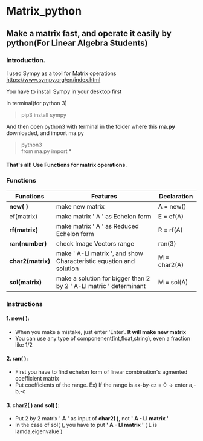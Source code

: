 
Matrix_python
=============
Make a matrix fast, and operate it easily by python(For Linear Algebra Students)
---------
    
### Introduction.
    
I used Sympy as a tool for Matrix operations  
<https://www.sympy.org/en/index.html>
    
You have to install Sympy in your desktop first
    
In terminal(for python 3)    
>pip3 install sympy
    
And then open python3 with terminal in the folder where this **ma.py** downloaded, and import ma.py
    
>python3  
>from ma.py import *
    
#### That's all! Use Functions for matrix operations.
    
### Functions
    
Functions | Features | Declaration 
---|---|---
**new( )**|make new matrix|A = new()
ef(matrix)|make matrix ' A ' as Echelon form|E = ef(A)
**rf(matrix)**|make matrix ' A ' as Reduced Echelon form|R = rf(A)
**ran(number)**|check Image Vectors range|ran(3)
**char2(matrix)**|make ' A-LI matrix ', and show Characteristic equation and solution|M = char2(A)
**sol(matrix)**|make a solution for bigger than 2 by 2 ' A-LI matric ' determinant|M = sol(A)
    
### Instructions
    
#### 1. new( ):  
*    When you make a mistake, just enter 'Enter'. **It will make new matrix**
*   You can use any type of componenent(int,float,string), even a fraction like 1/2    
#### 2. ran( ):  
*    First you have to find echelon form of linear combination's agmented coefficient matrix
*    Put coefficients of the range. 
     Ex) If the range is ax-by-cz = 0 -> enter a,-b,-c
    
#### 3. char2( ) and sol( ):  
*    Put 2 by 2 matrix **' A '** as input of **char2( )**, not **' A - LI matrix '**
*    In the case of sol( ),  you have to put **' A - LI matrix '** ( L is lamda,eigenvalue )